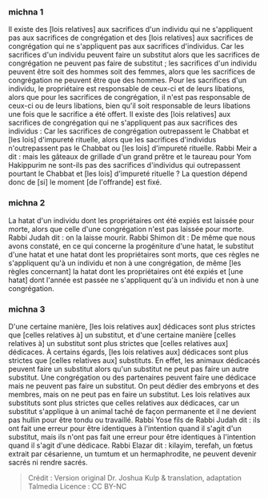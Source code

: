 
### michna 1
Il existe des [lois relatives] aux sacrifices d'un individu qui ne s'appliquent pas aux sacrifices de congrégation et des [lois relatives] aux sacrifices de congrégation qui ne s'appliquent pas aux sacrifices d'individus. Car les sacrifices d'un individu peuvent faire un substitut alors que les sacrifices de congrégation ne peuvent pas faire de substitut ; les sacrifices d'un individu peuvent être soit des hommes soit des femmes, alors que les sacrifices de congrégation ne peuvent être que des hommes. Pour les sacrifices d'un individu, le propriétaire est responsable de ceux-ci et de leurs libations, alors que pour les sacrifices de congrégation, il n'est pas responsable de ceux-ci ou de leurs libations, bien qu'il soit responsable de leurs libations une fois que le sacrifice a été offert. Il existe des [lois relatives] aux sacrifices de congrégation qui ne s'appliquent pas aux sacrifices des individus : Car les sacrifices de congrégation outrepassent le Chabbat et [les lois] d'impureté rituelle, alors que les sacrifices d'individus n'outrepassent pas le Chabbat ou [les lois] d'impureté rituelle. Rabbi Meir a dit : mais les gâteaux de grillade d'un grand prêtre et le taureau pour Yom Hakippurim ne sont-ils pas des sacrifices d'individus qui outrepassent pourtant le Chabbat et [les lois] d'impureté rituelle ? La question dépend donc de [si] le moment [de l'offrande] est fixé.

### michna 2
La hatat d'un individu dont les propriétaires ont été expiés est laissée pour morte, alors que celle d'une congrégation n'est pas laissée pour morte. Rabbi Judah dit : on la laisse mourir. Rabbi Shimon dit : De même que nous avons constaté, en ce qui concerne la progéniture d'une hatat, le substitut d'une hatat et une hatat dont les propriétaires sont morts, que ces règles ne s'appliquent qu'à un individu et non à une congrégation, de même [les règles concernant] la hatat dont les propriétaires ont été expiés et [une hatat] dont l'année est passée ne s'appliquent qu'à un individu et non à une congrégation.

### michna 3
D'une certaine manière, [les lois relatives aux] dédicaces sont plus strictes que [celles relatives à] un substitut, et d'une certaine manière [celles relatives à] un substitut sont plus strictes que [celles relatives aux] dédicaces. À certains égards, [les lois relatives aux] dédicaces sont plus strictes que [celles relatives aux] substituts. En effet, les animaux dédicacés peuvent faire un substitut alors qu'un substitut ne peut pas faire un autre substitut. Une congrégation ou des partenaires peuvent faire une dédicace mais ne peuvent pas faire un substitut. On peut dédier des embryons et des membres, mais on ne peut pas en faire un substitut. Les lois relatives aux substituts sont plus strictes que celles relatives aux dédicaces, car un substitut s'applique à un animal taché de façon permanente et il ne devient pas hullin pour être tondu ou travaillé. Rabbi Yose fils de Rabbi Judah dit : ils ont fait une erreur pour être identiques à l'intention quand il s'agit d'un substitut, mais ils n'ont pas fait une erreur pour être identiques à l'intention quand il s'agit d'une dédicace. Rabbi Elazar dit : kilayim, terefah, un fœtus extrait par césarienne, un tumtum et un hermaphrodite, ne peuvent devenir sacrés ni rendre sacrés.

>Crédit : Version original Dr. Joshua Kulp & translation, adaptation Talmedia
>Licence : CC BY-NC